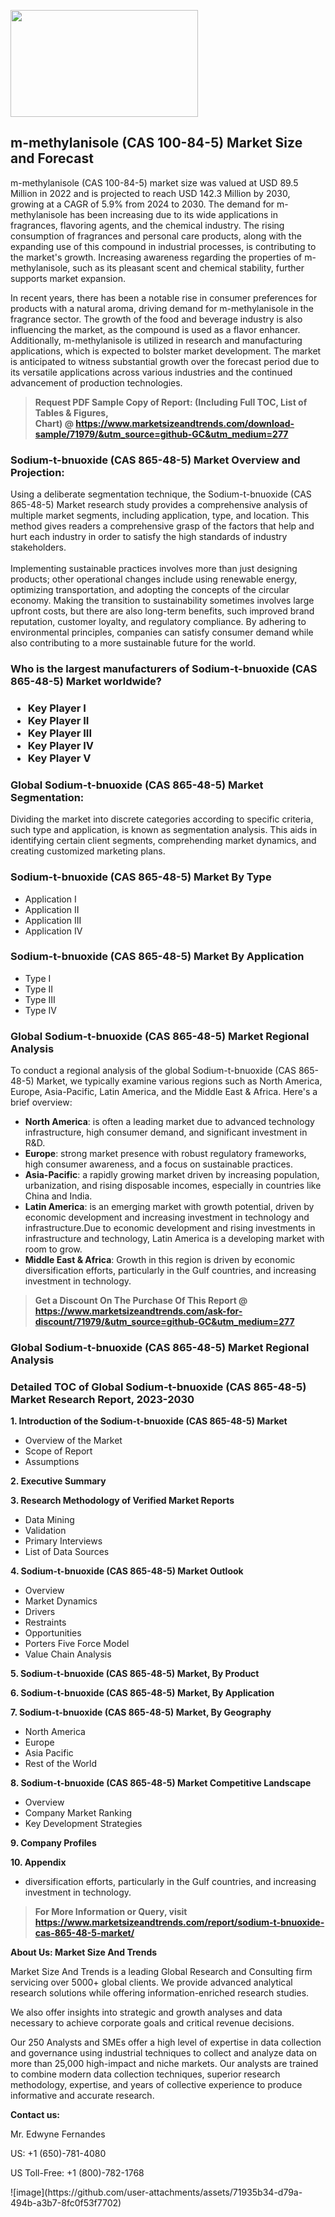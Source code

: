 <p><img class="alignnone size-medium wp-image-20088" src="https://ffe5etoiles.com/wp-content/uploads/2024/12/MST1-300x171.png" alt="" width="300" height="171" /></p><h2>m-methylanisole (CAS 100-84-5) Market Size and Forecast</h2><p>m-methylanisole (CAS 100-84-5) market size was valued at USD 89.5 Million in 2022 and is projected to reach USD 142.3 Million by 2030, growing at a CAGR of 5.9% from 2024 to 2030. The demand for m-methylanisole has been increasing due to its wide applications in fragrances, flavoring agents, and the chemical industry. The rising consumption of fragrances and personal care products, along with the expanding use of this compound in industrial processes, is contributing to the market's growth. Increasing awareness regarding the properties of m-methylanisole, such as its pleasant scent and chemical stability, further supports market expansion.</p><p>In recent years, there has been a notable rise in consumer preferences for products with a natural aroma, driving demand for m-methylanisole in the fragrance sector. The growth of the food and beverage industry is also influencing the market, as the compound is used as a flavor enhancer. Additionally, m-methylanisole is utilized in research and manufacturing applications, which is expected to bolster market development. The market is anticipated to witness substantial growth over the forecast period due to its versatile applications across various industries and the continued advancement of production technologies.</p></p><blockquote id="" class=""><strong>Request PDF Sample Copy of Report: (Including Full TOC, List of Tables &amp; Figures, Chart)&nbsp;@&nbsp;<strong><a href="https://www.marketsizeandtrends.com/download-sample/71979/&utm_source=github-GC&utm_medium=277" target="_blank">https://www.marketsizeandtrends.com/download-sample/71979/&utm_source=github-GC&utm_medium=277</a></strong></strong></blockquote><h3 id="" class="">Sodium-t-bnuoxide (CAS 865-48-5) Market&nbsp;Overview and Projection:</h3><p id="" class="">Using a deliberate segmentation technique, the Sodium-t-bnuoxide (CAS 865-48-5) Market research study provides a comprehensive analysis of multiple market segments, including application, type, and location. This method gives readers a comprehensive grasp of the factors that help and hurt each industry in order to satisfy the high standards of industry stakeholders. <br /> <br />Implementing sustainable practices involves more than just designing products; other operational changes include using renewable energy, optimizing transportation, and adopting the concepts of the circular economy. Making the transition to sustainability sometimes involves large upfront costs, but there are also long-term benefits, such improved brand reputation, customer loyalty, and regulatory compliance. By adhering to environmental principles, companies can satisfy consumer demand while also contributing to a more sustainable future for the world.</p><h3 id="" class="">Who is the largest manufacturers of&nbsp;Sodium-t-bnuoxide (CAS 865-48-5) Market worldwide?</h3><h3 class=""><p><ul><li>Key Player I </li><li> Key Player II </li><li> Key Player III </li><li> Key Player IV </li><li> Key Player V</li></ul></p></h3><h3 id="" class="">Global&nbsp;Sodium-t-bnuoxide (CAS 865-48-5) Market Segmentation:</h3><p id="" class="">Dividing the market into discrete categories according to specific criteria, such type and application, is known as segmentation analysis. This aids in identifying certain client segments, comprehending market dynamics, and creating customized marketing plans.</p><h3 id="" class="">Sodium-t-bnuoxide (CAS 865-48-5) Market&nbsp;By Type</h3><p><p><ul><li>Application I</li><li> Application II</li><li> Application III</li><li> Application IV</p></li></ul></p></p><h3 id="" class="">Sodium-t-bnuoxide (CAS 865-48-5) Market&nbsp;By Application</h3><p class=""><p><ul><li>Type I</li><li> Type II</li><li> Type III</li><li> Type IV</li></ul></p></p><h3 id="" class="">Global Sodium-t-bnuoxide (CAS 865-48-5) Market Regional Analysis</h3><p id="" class="">To conduct a regional analysis of the global Sodium-t-bnuoxide (CAS 865-48-5) Market, we typically examine various regions such as North America, Europe, Asia-Pacific, Latin America, and the Middle East &amp; Africa. Here's a brief overview:</p><ul><li><strong>North America</strong>: is often a leading market due to advanced technology infrastructure, high consumer demand, and significant investment in R&amp;D.</li><li><strong>Europe</strong>: strong market presence with robust regulatory frameworks, high consumer awareness, and a focus on sustainable practices.</li><li><strong>Asia-Pacific</strong>: a rapidly growing market driven by increasing population, urbanization, and rising disposable incomes, especially in countries like China and India.</li><li><strong>Latin America</strong>: is an emerging market with growth potential, driven by economic development and increasing investment in technology and infrastructure.Due to economic development and rising investments in infrastructure and technology, Latin America is a developing market with room to grow.</li><li><strong>Middle East &amp; Africa</strong>: Growth in this region is driven by economic diversification efforts, particularly in the Gulf countries, and increasing investment in technology.</li></ul><blockquote id="" class=""><strong>Get a Discount On The Purchase Of This Report @ <strong><a href="https://www.marketsizeandtrends.com/ask-for-discount/71979/&utm_source=github-GC&utm_medium=277" target="_blank">https://www.marketsizeandtrends.com/ask-for-discount/71979/&utm_source=github-GC&utm_medium=277</a></strong></strong></blockquote><h3 id="" class="">Global Sodium-t-bnuoxide (CAS 865-48-5) Market Regional Analysis</h3><h3 id="" class="">Detailed TOC of Global Sodium-t-bnuoxide (CAS 865-48-5) Market Research Report, 2023-2030</h3><p id="" class=""><strong>1. Introduction of the Sodium-t-bnuoxide (CAS 865-48-5) Market</strong></p><ul><li>Overview of the Market</li><li>Scope of Report</li><li>Assumptions</li></ul><p id="" class=""><strong>2. Executive Summary</strong></p><p id="" class=""><strong>3. Research Methodology of Verified Market Reports</strong></p><ul><li>Data Mining</li><li>Validation</li><li>Primary Interviews</li><li>List of Data Sources</li></ul><p id="" class=""><strong>4. Sodium-t-bnuoxide (CAS 865-48-5) Market Outlook</strong></p><ul><li>Overview</li><li>Market Dynamics</li><li>Drivers</li><li>Restraints</li><li>Opportunities</li><li>Porters Five Force Model</li><li>Value Chain Analysis</li></ul><p id="" class=""><strong>5. Sodium-t-bnuoxide (CAS 865-48-5) Market, By Product</strong></p><p id="" class=""><strong>6. Sodium-t-bnuoxide (CAS 865-48-5) Market, By Application</strong></p><p id="" class=""><strong>7. Sodium-t-bnuoxide (CAS 865-48-5) Market, By Geography</strong></p><ul><li>North America</li><li>Europe</li><li>Asia Pacific</li><li>Rest of the World</li></ul><p id="" class=""><strong>8. Sodium-t-bnuoxide (CAS 865-48-5) Market Competitive Landscape</strong></p><ul><li>Overview</li><li>Company Market Ranking</li><li>Key Development Strategies</li></ul><p id="" class=""><strong>9. Company Profiles</strong></p><p id="" class=""><strong>10. Appendix</strong></p><ul><li>diversification efforts, particularly in the Gulf countries, and increasing investment in technology.</li></ul><blockquote id="" class=""><strong>For More Information or Query, visit <strong><strong><a href="https://www.marketsizeandtrends.com/report/sodium-t-bnuoxide-cas-865-48-5-market/" target="_blank">https://www.marketsizeandtrends.com/report/sodium-t-bnuoxide-cas-865-48-5-market/</a></strong></strong></strong></blockquote><p id="" class=""><strong>About Us: Market Size And Trends</strong></p><p id="" class="">Market Size And Trends is a leading Global Research and Consulting firm servicing over 5000+ global clients. We provide advanced analytical research solutions while offering information-enriched research studies.</p><p id="" class="">We also offer insights into strategic and growth analyses and data necessary to achieve corporate goals and critical revenue decisions.</p><p id="" class="">Our 250 Analysts and SMEs offer a high level of expertise in data collection and governance using industrial techniques to collect and analyze data on more than 25,000 high-impact and niche markets. Our analysts are trained to combine modern data collection techniques, superior research methodology, expertise, and years of collective experience to produce informative and accurate research.</p><p id="" class=""><strong>Contact us:</strong></p><p id="" class="">Mr. Edwyne Fernandes</p><p id="" class="">US: +1 (650)-781-4080</p><p id="" class="">US Toll-Free: +1 (800)-782-1768</p>
![image](https://github.com/user-attachments/assets/71935b34-d79a-494b-a3b7-8fc0f53f7702)
